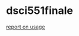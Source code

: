 # dsci551finale
[report on usage
](https://docs.google.com/document/d/1omEPalqPez8KLwBPnxVR-6ecH3T4l8JZ/edit?usp=sharing&ouid=110414194953995065482&rtpof=true&sd=true)
